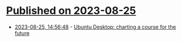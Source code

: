 # [Published on 2023-08-25](index.md)

* [2023-08-25, 14:56:48](https://lobste.rs/s/p9vsw4/ubuntu_desktop_charting_course_for) - [Ubuntu Desktop: charting a course for the future](https://ubuntu.com//blog/ubuntu-desktop-charting-a-course-for-the-future)
